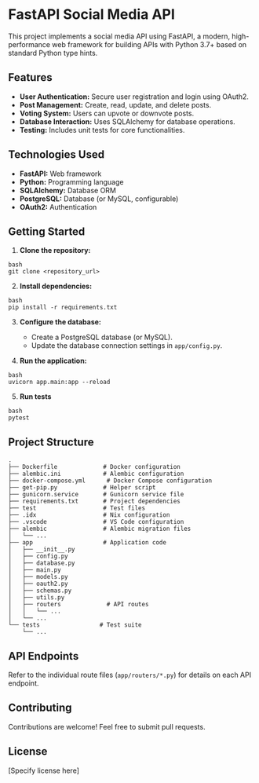 # FastAPI Social Media API

This project implements a social media API using FastAPI, a modern, high-performance web framework for building APIs with Python 3.7+ based on standard Python type hints.

## Features

* **User Authentication:** Secure user registration and login using OAuth2.
* **Post Management:** Create, read, update, and delete posts.
* **Voting System:** Users can upvote or downvote posts.
* **Database Interaction:** Uses SQLAlchemy for database operations.
* **Testing:** Includes unit tests for core functionalities.


## Technologies Used

* **FastAPI:** Web framework
* **Python:** Programming language
* **SQLAlchemy:** Database ORM
* **PostgreSQL:** Database (or MySQL, configurable)
* **OAuth2:** Authentication


## Getting Started

1. **Clone the repository:**
```
bash
git clone <repository_url>
```
2. **Install dependencies:**
```
bash
pip install -r requirements.txt
```
3. **Configure the database:**

   * Create a PostgreSQL database (or MySQL).
   * Update the database connection settings in `app/config.py`.


4. **Run the application:**
```
bash
uvicorn app.main:app --reload
```
5. **Run tests**
```
bash
pytest
```
## Project Structure
```
.
├── Dockerfile             # Docker configuration
├── alembic.ini            # Alembic configuration
├── docker-compose.yml      # Docker Compose configuration
├── get-pip.py             # Helper script
├── gunicorn.service       # Gunicorn service file
├── requirements.txt       # Project dependencies
├── test                   # Test files
├── .idx                   # Nix configuration
├── .vscode                # VS Code configuration
├── alembic                # Alembic migration files
│   └── ...
├── app                    # Application code
│   ├── __init__.py
│   ├── config.py
│   ├── database.py
│   ├── main.py
│   ├── models.py
│   ├── oauth2.py
│   ├── schemas.py
│   ├── utils.py
│   ├── routers             # API routes
│   │   └── ...
│   └── ...
└── tests                 # Test suite
    └── ...
```
## API Endpoints

Refer to the individual route files (`app/routers/*.py`) for details on each API endpoint.


## Contributing

Contributions are welcome! Feel free to submit pull requests.


## License

[Specify license here]
